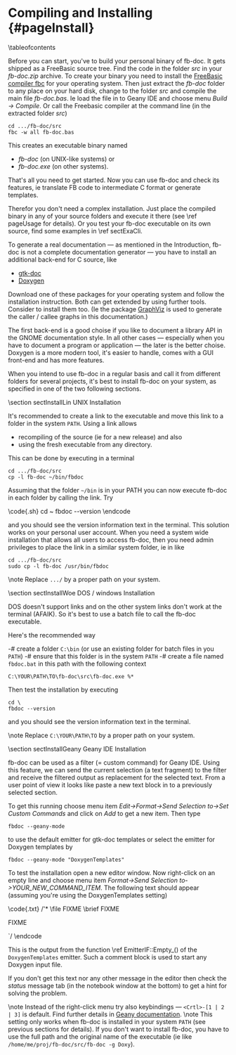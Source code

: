 Compiling and Installing  {#pageInstall}
=====================
\tableofcontents

Before you can start, you've to build your personal binary of fb-doc.
It gets shipped as a FreeBasic source tree. Find the code in the
folder *src* in your *fb-doc.zip* archive. To create your binary you
need to install the [FreeBasic compiler
fbc](http://www.freebasic.net/get) for your operating system. Then just
extract the *fb-doc* folder to any place on your hard disk, change to
the folder *src* and compile the main file *fb-doc.bas*. Ie load the
file in to Geany IDE and choose menu <em>Build -> Compile</em>. Or call
the Freebasic compiler at the command line (in the extracted
folder *src*)
~~~{.sh}
cd .../fb-doc/src
fbc -w all fb-doc.bas
~~~

This creates an executable binary named

- *fb-doc* (on UNIX-like systems) or
- *fb-doc.exe* (on other systems).

That's all you need to get started. Now you can use fb-doc and check
its features, ie translate FB code to intermediate C format or generate
templates.

Therefor you don't need a complex installation. Just place the compiled
binary in any of your source folders and execute it there (see \ref
pageUsage for details). Or you test your fb-doc executable on its own
source, find some examples in \ref sectExaCli.

To generate a real documentation &mdash; as mentioned in the
Introduction, fb-doc is not a complete documentation generator &mdash;
you have to install an additional back-end for C source, like

- [gtk-doc](http://developer.gnome.org/gtk-doc-manual/stable/index.html)
- [Doxygen](http://www.doxygen.org/)

Download one of these packages for your operating system and follow the
installation instruction. Both can get extended by using further tools.
Consider to install them too. (Ie the package
[GraphViz](http://www.graphviz.org/) is used to generate the
caller / callee graphs in this documentation.)

The first back-end is a good choise if you like to document a library
API in the GNOME documentation style. In all other cases &mdash;
especially when you have to document a program or application &mdash;
the later is the better choise. Doxygen is a more modern tool, it's
easier to handle, comes with a GUI front-end and has more features.

When you intend to use fb-doc in a regular basis and call it from
different folders for several projects, it's best to install fb-doc on
your system, as specified in one of the two following sections.

\section sectInstallLin UNIX Installation

It's recommended to create a link to the executable and move this link
to a folder in the system `PATH`. Using a link allows

- recompiling of the source (ie for a new release) and also
- using the fresh executable from any directory.

This can be done by executing in a terminal
~~~{.sh}
cd .../fb-doc/src
cp -l fb-doc ~/bin/fbdoc
~~~

Assuming that the folder `~/bin` is in your PATH you can now execute
fb-doc in each folder by calling the link. Try

\code{.sh}
cd ~
fbdoc --version
\endcode

and you should see the version information text in the terminal. This
solution works on your personal user account. When you need a system
wide installation that allows all users to access fb-doc, then you need
admin privileges to place the link in a similar system folder, ie in like
~~~{.sh}
cd .../fb-doc/src
sudo cp -l fb-doc /usr/bin/fbdoc
~~~

\note Replace `.../` by a proper path on your system.


\section sectInstallWoe DOS / windows Installation

DOS doesn't support links and on the other system links don't work at
the terminal (AFAIK). So it's best to use a batch file to call the
fb-doc executable.

Here's the recommended way

-# create a folder `C:\bin` (or use an existing folder for batch files in you `PATH`)
-# ensure that this folder is in the system `PATH`
-# create a file named `fbdoc.bat` in this path with the following context

~~~{.bat}
C:\YOUR\PATH\TO\fb-doc\src\fb-doc.exe %*
~~~

Then test the installation by executing
~~~{.bat}
cd \
fbdoc --version
~~~

and you should see the version information text in the terminal.

\note Replace `C:\YOUR\PATH\TO` by a proper path on your system.


\section sectInstallGeany Geany IDE Installation

fb-doc can be used as a filter (= custom command) for Geany IDE. Using
this feature, we can send the current selection (a text fragment) to
the filter and receive the filtered output as replacement for the
selected text. From a user point of view it looks like paste a new text
block in to a previously selected section.

To get this running choose menu item *Edit->Format->Send Selection
to->Set Custom Commands* and click on *Add* to get a new item. Then type
~~~{.sh}
fbdoc --geany-mode
~~~

to use the default emitter for gtk-doc templates or select the emitter
for Doxygen templates by
~~~{.txt}
fbdoc --geany-mode "DoxygenTemplates"
~~~

To test the installation open a new editor window. Now right-click on
an empty line and choose menu item *Format->Send Selection
to->YOUR_NEW_COMMAND_ITEM*. The following text should appear (assuming
you're using the DoxygenTemplates setting)

\code{.txt}
/'* \file FIXME
\brief FIXME

FIXME

`/
\endcode

This is the output from the function \ref EmitterIF::Empty_() of the
`DoxygenTemplates` emitter. Such a comment block is used to start any
Doxygen input file.

If you don't get this text nor any other message in the editor then
check the *status* message tab (in the notebook window at the bottom)
to get a hint for solving the problem.

\note Instead of the right-click menu try also keybindings &mdash;
       `<Crtl>-[1 | 2 | 3]` is default. Find further details in [Geany
       documentation](http://www.geany.org/manual/current/index.html#sending-text-through-custom-commands").
\note This setting only works when fb-doc is installed in your system
       `PATH` (see previous sections for details). If you don't want to
       install fb-doc, you have to use the full path and the original
       name of the executable (ie like `/home/me/proj/fb-doc/src/fb-doc
       -g Doxy`).
